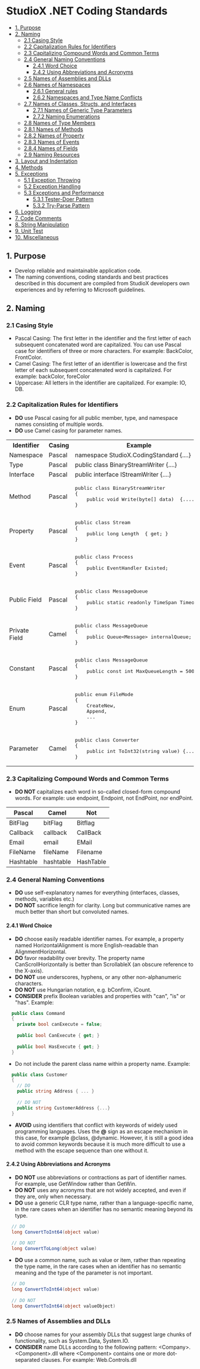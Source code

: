 # StudioX .NET Coding Standards

<!-- TOC -->
- [1. Purpose](#1-purpose)
- [2. Naming](#2-naming)
    - [2.1 Casing Style](#21-casing-style)
    - [2.2 Capitalization Rules for Identifiers](#22-capitalization-rules-for-identifiers)
    - [2.3 Capitalizing Compound Words and Common Terms](#23-capitalizing-compound-words-and-common-terms)
    - [2.4 General Naming Conventions](#24-general-naming-conventions)
        - [2.4.1 Word Choice](#241-word-choice)
        - [2.4.2 Using Abbreviations and Acronyms](#242-using-abbreviations-and-acronyms)
    - [2.5 Names of Assemblies and DLLs](#25-names-of-assemblies-and-dlls)
    - [2.6 Names of Namespaces](#26-names-of-namespaces)
        - [2.6.1 General rules](#261-general-rules)
        - [2.6.2 Namespaces and Type Name Conflicts](#262-namespaces-and-type-name-conflicts)
    - [2.7 Names of Classes, Structs, and Interfaces](#27-names-of-classes-structs-and-interfaces)
        - [2.7.1 Names of Generic Type Parameters](#271-names-of-generic-type-parameters)
        - [2.7.2 Naming Enumerations](#272-naming-enumerations)
    - [2.8 Names of Type Members](#28-names-of-type-members)
    - [2.8.1 Names of Methods](#281-names-of-methods)
    - [2.8.2 Names of Property](#282-names-of-property)
    - [2.8.3 Names of Events](#283-names-of-events)
    - [2.8.4 Names of Fields](#284-names-of-fields)
    - [2.9 Naming Resources](#29-naming-resources)
- [3. Layout and Indentation](#3-layout-and-indentation)
- [4. Methods](#4-methods)
- [5. Exceptions](#5-exceptions)
    - [5.1 Exception Throwing](#51-exception-throwing)
    - [5.2 Exception Handling](#52-exception-handling)
    - [5.3 Exceptions and Performance](#53-exceptions-and-performance)
        - [5.3.1 Tester-Doer Pattern](#531-tester-doer-pattern)
        - [5.3.2 Try-Parse Pattern](#532-try-parse-pattern)
- [6. Logging](#6-logging)
- [7. Code Comments](#7-code-comments)
- [8. String Manipulation](#8-string-manipulation)
- [9. Unit Test](#9-unit-test)
- [10. Miscellaneous](#10-miscellaneous)

<!-- /TOC -->

## 1. Purpose

- Develop reliable and maintainable application code.
- The naming conventions, coding standards and best practices described in this document are compiled from StudioX developers own experiences and by referring to Microsoft guidelines.


## 2. Naming
### 2.1 Casing Style

- Pascal Casing: The first letter in the identifier and the first letter of each subsequent concatenated word are capitalized. You can use Pascal case for identifiers of three or more characters. For example: BackColor, FrontColor.
- Camel Casing: The first letter of an identifier is lowercase and the first letter of each subsequent concatenated word is capitalized. For example: backColor, foreColor
- Uppercase: All letters in the identifier are capitalized. For example: IO, DB.

### 2.2 Capitalization Rules for Identifiers

- **DO** use Pascal casing for all public member, type, and namespace names consisting of multiple words.
- **DO** use Camel casing for parameter names.

<table>
<tr>
  <th>Identifier</th><th>Casing</th><th>Example</th>
</tr>
<tr>
  <td>Namespace</td>
  <td>Pascal</td>
  <td>namespace StudioX.CodingStandard {....}</td>
</tr>
<tr>
  <td>Type</td>
  <td>Pascal</td>
  <td>public class BinaryStreamWriter {....}</td>
</tr>
<tr>
  <td>Interface</td>
  <td>Pascal</td>
  <td>public interface IStreamWriter {....}</td>
</tr>
<tr>
  <td>Method</td>
  <td>Pascal</td>
  <td>
    <pre>public class BinaryStreamWriter 
{
    public void Write(byte[] data)  {....}
}</pre>
  </td>
</tr>
<tr>
  <td>Property</td>
  <td>Pascal</td>
  <td>
    <pre>public class Stream 
{
    public long Length  { get; }
}</pre>
  </td>
</tr>
<tr>
  <td>Event</td>
  <td>Pascal</td>
  <td>
    <pre>public class Process 
{
    public EventHandler Existed;
}</pre>
  </td>
</tr>
<tr>
  <td>Public Field</td>
  <td>Pascal</td>
  <td>
    <pre>public class MessageQueue
{
    public static readonly TimeSpan Timeout;
}</pre>
  </td>
</tr>
<tr>
  <td>Private Field</td>
  <td>Camel</td>
  <td>
    <pre>public class MessageQueue
{
    public Queue&lt;Message&gt; internalQueue;
}</pre>
  </td>
</tr>
<tr>
  <td>Constant</td>
  <td>Pascal</td>
  <td>
    <pre>public class MessageQueue
{
    public const int MaxQueueLength = 500;
}</pre>
  </td>
</tr>
<tr>
  <td>Enum</td>
  <td>Pascal</td>
  <td>
    <pre>public enum FileMode
{
    CreateNew,
    Append,
    ...
}</pre>
  </td>
</tr>
<tr>
  <td>Parameter</td>
  <td>Camel</td>
  <td>
    <pre>public class Converter
{
    public int ToInt32(string value) {...}
}</pre>
  </td>
</tr>
</table>

### 2.3 Capitalizing Compound Words and Common Terms

- **DO NOT** capitalizes each word in so-called closed-form compound words. For example: use endpoint, Endpoint, not EndPoint, nor endPoint.

| Pascal | Camel | Not |
| --- | --- | --- |
| BitFlag | bitFlag | Bitflag |
| Callback | callback | CallBack |
| Email | email | EMail |
| FileName | fileName | Filename |
| Hashtable | hashtable | HashTable |

### 2.4 General Naming Conventions

- **DO** use self-explanatory names for everything (interfaces, classes, methods, variables etc.)
- **DO NOT** sacrifice length for clarity. Long but communicative names are much better than short but convoluted names.

#### 2.4.1 Word Choice

- **DO** choose easily readable identifier names. For example, a property named HorizontalAlignment is more English-readable than AlignmentHorizontal.
- **DO** favor readability over brevity. The property name CanScrollHorizontally is better than ScrollableX (an obscure reference to the X-axis).
- **DO NOT** use underscores, hyphens, or any other non-alphanumeric characters.
- **DO NOT** use Hungarian notation, e.g. bConfirm, iCount.
- **CONSIDER** prefix Boolean variables and properties with &quot;can&quot;, &quot;is&quot; or &quot;has&quot;. Example:
```csharp
  public class Command
  {
    private bool canExecute = false;
    
    public bool CanExecute { get; }
    
    public bool HasExecute { get; }
  }
```

- Do not include the parent class name within a property name. Example:
```csharp
  public class Customer
  {
    // DO
    public string Address { ... }
    
    // DO NOT
    public string CustomerAddress {...}
  }
```

- **AVOID** using identifiers that conflict with keywords of widely used programming languages. Uses the **@** sign as an escape mechanism in this case, for example @class, @dynamic. However, it is still a good idea to avoid common keywords because it is much more difficult to use a method with the escape sequence than one without it.

#### 2.4.2 Using Abbreviations and Acronyms

- **DO NOT** use abbreviations or contractions as part of identifier names. For example, use GetWindow rather than GetWin.
- **DO NOT** uses any acronyms that are not widely accepted, and even if they are, only when necessary.
- **DO** use a generic CLR type name, rather than a language-specific name, in the rare cases when an identifier has no semantic meaning beyond its type.
```csharp
  // DO 
  long ConvertToInt64(object value)
  
  // DO NOT
  long ConvertToLong(object value)
```

- **DO** use a common name, such as value or item, rather than repeating the type name, in the rare cases when an identifier has no semantic meaning and the type of the parameter is not important.
```csharp
  // DO 
  long ConvertToInt64(object value)
  
  // DO NOT
  long ConvertToInt64(object valueObject)
```

### 2.5 Names of Assemblies and DLLs

- **DO** choose names for your assembly DLLs that suggest large chunks of functionality, such as System.Data, System.IO.
- **CONSIDER** name DLLs according to the following pattern: &lt;Company&gt;.&lt;Component&gt;.dll where &lt;Component&gt; contains one or more dot-separated clauses. For example: Web.Controls.dll
